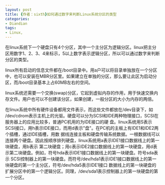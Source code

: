 ```yaml
---
layout: post
title: {作者：sixth}如何通过数字来判断Linux系统分区的类型
categories:
- Diandian
tags:
- Linux, 
---
```

<p>在linux系统下一个硬盘只有4个分区，其中一个主分区为逻辑分区。linux把主分区用数字1、2、3、4来标示，5以上数字表示逻辑分区，所以可以通过数字来判断分区的类型。</p>
<p> </p>
<p>linux所有启动的信息文件都在/boot目录中。用a户可以将目录单独放在一个分区中，也可以安装在MBR分区里。如果建立在单独的分区，那么要让此区为启动分区，而/boot目录基本上占60MB左右的空间。</p>
<p> </p>
<p>linux系统还需要一个交换(swap)分区，它起到虚拟内存的作用，用于快速交换内存文件。用户也可以不创建该分区，如果创建，一般分区的大小为内存的两倍。</p>
<p> </p>
<p>在linux系统中所有硬件设备都用文件表示，而这些文件都放在/dev目录下，如 /dev/cdrom表示主机上的光驱。硬盘可以分为SCSI和IDE两种物理接口，SCSI在服务器上的应用比较多，普通PC机用的为IDE接口的硬 盘。linux系统用S表示SCSI接口，用h表示IDE接口，而用d表示&quot;盘&quot;。在PC机的主板上有IDE1和IDE2两个插槽，通过IDE插槽，用数 据线连接主板和硬盘传输系统数据。一根数据线可以连接两个硬盘。因此按顺序排列硬盘，linux系统用a表示IDE1接口数据线上的第一块硬盘，用b表示 第二块硬盘；用c表示IDE2接口数据线上的第一块硬盘，用d表示第二块硬盘。例如，符号hda表示IDE1接口数据线上的第一块硬盘。符号sda表示 SCSI控制器上的第一块硬盘。而符号/dev/hda1表示IDE1接口数据线上的第一块硬盘的第一个主分区，符号/dev/hda5表示IDE1接口 数据线上的第一块硬盘的扩展分区中的第一个逻辑分区。同理，/dev/sda1表示控制器上的第一块硬盘的第一个分区。</p>